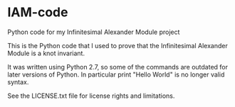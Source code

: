# IAM-code
Python code for my Infinitesimal Alexander Module project

This is the Python code that I used to prove that the Infinitesimal Alexander Module is a knot invariant.

It was written using Python 2.7, so some of the commands are outdated for later versions of Python.  In particular 
print "Hello World" 
is no longer valid syntax.

See the LICENSE.txt file for license rights and limitations.
